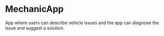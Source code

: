 # MechanicApp
App where users can describe vehicle issues and the app can diagnose the issue and suggest a solution.
